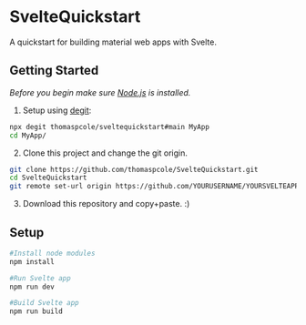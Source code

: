 # SvelteQuickstart
A quickstart for building material web apps with Svelte.

## Getting Started

*Before you begin make sure [Node.js](https://nodejs.org) is installed.*

1. Setup using [degit](https://github.com/Rich-Harris/degit):

```bash
npx degit thomaspcole/sveltequickstart#main MyApp
cd MyApp/
```

2. Clone this project and change the git origin.

```bash
git clone https://github.com/thomaspcole/SvelteQuickstart.git
cd SvelteQuickstart
git remote set-url origin https://github.com/YOURUSERNAME/YOURSVELTEAPP.git
```

3. Download this repository and copy+paste. :)

## Setup
```bash
#Install node modules
npm install

#Run Svelte app
npm run dev

#Build Svelte app
npm run build
```